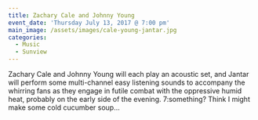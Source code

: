 ```yaml
---
title: Zachary Cale and Johnny Young
event_date: 'Thursday July 13, 2017 @ 7:00 pm'
main_image: /assets/images/cale-young-jantar.jpg
categories:
  - Music
  - Sunview
---
```


Zachary Cale and Johnny Young will each play an acoustic set, and Jantar will perform some multi-channel easy listening sounds to accompany the whirring fans as they engage in futile combat with the oppressive humid heat, probably on the early side of the evening. 7:something? Think I might make some cold cucumber soup...

